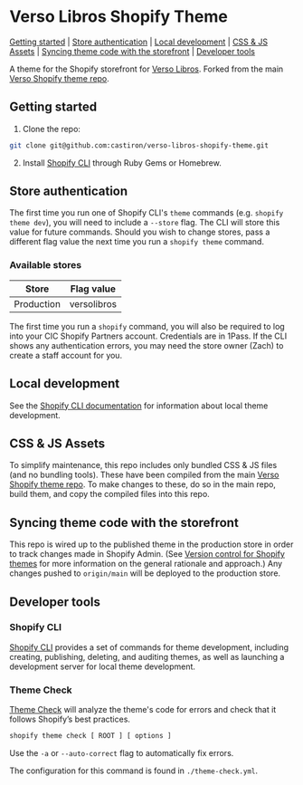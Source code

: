 # Verso Libros Shopify Theme

[Getting started](#getting-started) |
[Store authentication](#store-authentication) |
[Local development](#local-development) |
[CSS & JS Assets](#css--js-assets) |
[Syncing theme code with the storefront](#syncing-theme-code-with-the-storefront) |
[Developer tools](#developer-tools)

A theme for the Shopify storefront for [Verso Libros](https://www.versolibros.com/). Forked from the main [Verso Shopify theme repo](https://github.com/castiron/verso-shopify-theme).

## Getting started

1. Clone the repo:
```bash
git clone git@github.com:castiron/verso-libros-shopify-theme.git
```
2. Install [Shopify CLI](https://shopify.dev/themes/tools/cli/install) through Ruby Gems or Homebrew.

## Store authentication

The first time you run one of Shopify CLI's `theme` commands (e.g. `shopify theme dev`), you will need to include a `--store` flag. The CLI will store this value for future commands. Should you wish to change stores, pass a different flag value the next time you run a `shopify theme` command.

### Available stores

| Store | Flag value |
| --- | --- |
| Production | versolibros |

The first time you run a `shopify` command, you will also be required to log into your CIC Shopify Partners account. Credentials are in 1Pass. If the CLI shows any authentication errors, you may need the store owner (Zach) to create a staff account for you.

## Local development

See the [Shopify CLI documentation](https://shopify.dev/docs/themes/tools/cli) for information about local theme development.

## CSS & JS Assets

To simplify maintenance, this repo includes only bundled CSS & JS files (and no bundling tools). These have been compiled from the main [Verso Shopify theme repo](https://github.com/castiron/verso-shopify-theme). To make changes to these, do so in the main repo, build them, and copy the compiled files into this repo.

## Syncing theme code with the storefront

This repo is wired up to the published theme in the production store in order to track changes made in Shopify Admin. (See [Version control for Shopify themes](https://shopify.dev/themes/best-practices/version-control) for more information on the general rationale and approach.) Any changes pushed to `origin/main` will be deployed to the production store.

## Developer tools

### Shopify CLI

[Shopify CLI](https://github.com/Shopify/shopify-cli) provides a set of commands for theme development, including creating, publishing, deleting, and auditing themes, as well as launching a development server for local theme development.

### Theme Check

[Theme Check](https://shopify.dev/themes/tools/cli/theme-commands#check) will analyze the theme's code for errors and check that it follows Shopify’s best practices.

```bash
shopify theme check [ ROOT ] [ options ]
```

Use the `-a` or `--auto-correct` flag to automatically fix errors.

The configuration for this command is found in `./theme-check.yml`.
